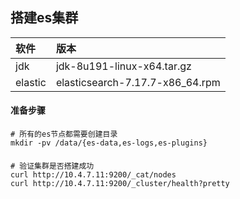 ## 搭建es集群
|软件|版本|
|:-|:-|
|jdk|jdk-8u191-linux-x64.tar.gz|
|elastic|elasticsearch-7.17.7-x86_64.rpm|

#### 准备步骤
``` shell
# 所有的es节点都需要创建目录
mkdir -pv /data/{es-data,es-logs,es-plugins}

```

####
``` shell
# 验证集群是否搭建成功
curl http://10.4.7.11:9200/_cat/nodes
curl http://10.4.7.11:9200/_cluster/health?pretty
```
